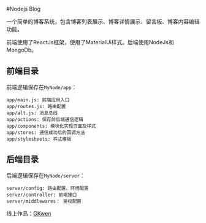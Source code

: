 #Nodejs Blog


一个简单的博客系统，包含博客列表展示、博客详情展示、留言板、博客内容编辑功能。

前端使用了ReactJs框架，使用了MaterialUi样式。后端使用NodeJs和MongoDb。

## 前端目录

前端逻辑保存在`MyNode/app`：
```aidl
app/main.js: 前端应用入口
app/routes.js: 路由配置
app/alt.js: 消息总线
app/actions: 保存前后端通信逻辑
app/components: 模块化实现页面及样式
app/stores: 通信成功后的回调方法
app/stylesheets: 样式模板
```

## 后端目录

后端逻辑保存在`MyNode/server`：
```
server/config: 路由配置、环境配置
server/controller: 前端接口
server/middlewares： 鉴权配置
```


线上作品：[GKwen](https://www.gkwen.com/)

